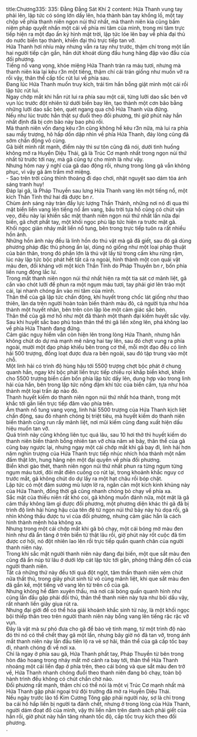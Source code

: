 title:Chương335: 335: Đằng Đằng Sát Khí 2
content:
Hứa Thanh vung tay phải lên, lập tức có sóng lớn dấy lên, hóa thành bàn tay khổng lồ, một tay chộp về phía thanh niên ngọn núi thứ nhất, mà thanh niên kia cũng bấm niệm pháp quyết nhấn một cái về phía mi tâm của mình, trong mi tâm trực tiếp hiện ra một đạo ấn ký hình mặt trời, lập tức lóe lên bay về phía đại thủ do nước biển tạo thành, khiến đại thủ trực tiếp tan vỡ.<br>Hứa Thanh hơi nhíu mày nhưng vẫn ra tay như trước, thậm chí trong một lần hai người tiếp cận gần, hắn dứt khoát dùng đầu hung hăng đập vào đầu của đối phương.<br>Tiếng nổ vang vọng, khóe miệng Hứa Thanh tràn ra máu tươi, nhưng mà thanh niên kia lại kêu r3n một tiếng, thậm chí cái trán giống như muốn vỡ ra rồi vậy, thân thể cấp tốc rút lui về phía sau.<br>Đang lúc Hứa Thanh muốn truy kích, trái tim hắn bỗng giật mình một cái rồi lập tức rút lui.<br>Ngay chớp mắt khi hắn rút lui ra phía sau một cái, từng lưỡi dao sắc bén vỡ vụn lúc trước đột nhiên từ dưới biển bay lên, tạo thành một cơn bão bằng những lưỡi dao sắc bén, quét ngang qua chỗ Hứa Thanh vừa đứng.<br>Nếu như lúc trước hắn thật sự đuổi theo đối phương, thì giờ phút này hắn nhất định đã bị cơn bão này bao phủ rồi.<br>Mà thanh niên vốn đang kêu r3n cũng không hề kêu r3n nữa, mà lui ra phía sau mấy trượng, hô hấp dồn dập nhìn về phía Hứa Thanh, đáy lòng cũng đã sớm chấn động vô cùng.<br>Gã biết mình rất mạnh, điểm này thì sư tôn cũng đã nói, dưới tình huống không mở ra Huyền Diệu Thái, gã là Trúc Cơ mạnh nhất trong ngọn núi thứ nhất từ trước tới nay, mà gã cũng tự cho mình là như vậy.<br>Nhưng hôm nay ý nghĩ của gã dao động rồi, nhưng trong lòng gã vẫn không phục, vì vậy gã âm trầm mở miệng.<br>- Sao trên trời cũng thỉnh thoảng đi dạo chơi, nhật nguyệt sao dám tỏa ánh sáng tranh huy!<br>Đáp lại gã, là Pháp Thuyền sau lưng Hứa Thanh vang lên một tiếng nổ, một kích Thần Tính thứ hai đã được b*n r*.<br>Chùm ánh sáng này tràn đầy lực lượng Thần Thánh, những nơi nó đi qua thì mặt biển liền vang lên tiếng nổ ầm vang, bầu trời tựa hồ cũng có chút vặn vẹo, điều này lại khiến sắc mặt thanh niên ngọn núi thứ nhất lần nữa đại biến, gã chợt phất tay, một khối ngọc phù lập tức hiện ra trước mặt gã.<br>Khối ngọc giản nháy mắt liền nổ tung, bên trong trực tiếp tuôn ra rất nhiều hồn ảnh.<br>Những hồn ảnh này đều là linh hồn do thú vật mà gã đã giết, sau đó gã dùng phương pháp đặc thù phong ấn lại, dùng nó giống như một loại pháp thuật của bản thân, trong đó phần lớn là thú vật lấy từ trong cấm khu rừng rậm, lúc này lập tức bộc phát hết tất cả ra ngoài, hình thành một con quái vật màu đen, đối kháng với một kích Thần Tính do Pháp Thuyền b*n r*, bốn phía liền rung động lắc lư.<br>Trong mắt thanh niên ngọn núi thứ nhất hiện ra một tia sát cơ mãnh liệt, gã cắn vào chót lưỡi để phun ra một ngụm máu tươi, tay phải giơ lên trảo một cái, lại nhanh chóng ấn vào mi tâm của mình.<br>Thân thể của gã lập tức chấn động, khí huyết trong chốc lát giống như thao thiên, làn da trên người hoàn toàn biến thành màu đỏ, cả người tựa như hóa thành một huyết nhân, bên trên còn lập lòe một cảm giác sắc bén.<br>Thân thể của gã mơ hồ như một đã thành một thanh đại kiếm huyết sắc vậy.<br>Sau khi huyết sắc bao phủ toàn thân thể thì gã liền xông lên, phá không lao về phía Hứa Thanh đang đứng.<br>Cảm giác nguy hiểm vẫn còn hiện lên trong lòng Hứa Thanh, nhưng hắn không chút do dự mà mạnh mẽ nâng hai tay lên, sau đó chợt vung ra phía ngoài, mười một đạo pháp khiếu bên trong cơ thể, mỗi một đạo đều có linh hải 500 trượng, đồng loạt được đưa ra bên ngoài, sau đó tập trung vào một chỗ.<br>Một linh hải có trình độ hùng hậu tới 5500 trượng chợt bộc phát ở chung quanh hắn, ngay khi bộc phát liền trực tiếp chiếu rọi khắp biển khơi, khiến cho 5500 trượng biển cấm bốn phía lập tức dấy lên, dung hợp vào trong linh hải của hắn, bên trong lập tức nồng đậm khí tức của biển cấm, tựa như hóa thành một loại trấn áp nào đó.<br>Thanh huyết kiếm do thanh niên ngọn núi thứ nhất hóa thành, trong một khắc tới gần liền trực tiếp đâm vào phía trên.<br>Âm thanh nổ tung vang vọng, linh hải 5500 trượng của Hứa Thanh kịch liệt chấn động, sau đó nhanh chóng bị triệt tiêu, mà huyết kiếm do thanh niên biến thành cũng run rẩy mãnh liệt, nơi mũi kiếm cũng đang xuất hiện dấu hiệu muốn tan vỡ.<br>Quá trình này cũng không liên tục quá lâu, sau 10 hơi thở thì huyết kiếm do thanh niên biến thành bỗng nhiên tan vỡ chia năm xẻ bảy, thân thể của gã cũng bay ngược lại, nhưng ngay một cái chớp mắt khi gã bay đi, linh hải hơn năm nghìn trượng của Hứa Thanh trực tiếp nhúc nhích hóa thành một nắm đấm thật lớn, hung hăng nện một đại quyền về phía đối phương.<br>Biển khơi gào thét, thanh niên ngọn núi thứ nhất phun ra từng ngụm từng ngụm máu tươi, đôi mắt điên cuồng co rút lại, trong khoảnh khắc nguy cơ trước mắt, gã không chút do dự lấy ra một hạt châu rồi bóp chặt.<br>Lập tức có một đám sương mù lượn lờ ra, ngăn cản một kích kinh khủng này của Hứa Thanh, đồng thời gã cũng nhanh chóng bỏ chạy về phía xa.<br>Sắc mặt của thiếu niên rất khó coi, gã không muốn đánh nữa, một mặt là gã cảm thấy không làm gì được đối phương, một phương diện khác thì gã đã bị trình độ linh hải hùng hậu của tên đệ tử ngọn núi thứ bảy này hù dọa rồi, gã nhìn không thấu được tu vi của đối phương, nhưng cảm giác hẳn là cách hình thành mệnh hỏa không xa.<br>Nhưng trong một cái chớp mắt khi gã bỏ chạy, một cái bóng mờ màu đen hình như đã ẩn tàng ở trên biển từ thật lâu rồi, giờ phút này rốt cuộc đã tìm được cơ hội, nó đột nhiên lao lên rồi trực tiếp quấn quanh chân của người thanh niên này.<br>Trong khi sắc mặt người thanh niên này đang đại biến, một que sắt màu đen cũng đã ẩn núp từ lâu ở dưới lớp cát lập tức tới gần, phóng thẳng đến cổ của người thanh niên.<br>Tất cả những thứ này đều tới quá đột ngột, tâm thần thanh niên xém chút nữa thất thủ, trong giây phút sinh tử vô cùng mãnh liệt, khi que sắt màu đen đã gần kề, một tiếng vỡ vang lên từ trên cổ của gã.<br>Nhưng không hề đâm xuyên thấu, mà nơi cái bóng quấn quanh hình như cũng lần đầu gặp phải đối thủ, thân thể thanh niên này tựa như bôi dầu vậy, rất nhanh liền giãy giụa rút ra.<br>Nhưng đại giới để có thể hóa giải khoảnh khắc sinh tử này, là một khối ngọc bội thiếp thân treo trên người thanh niên này bỗng vang lên tiếng rặc rặc vỡ vụn.<br>Đây là vật mà sư phó đưa cho gã để bảo vệ tính mạng, từ một trình độ nào đó thì nó có thể chết thay gã một lần, nhưng bây giờ nó đã tan vỡ, trong ánh mắt thanh niên này lần đầu tiên lộ ra vẻ sợ hãi, thân thể của gã cấp tốc bay đi, nhanh chóng đi về nơi xa.<br>Chỉ là ngay ở phía sau gã, Hứa Thanh phất tay, Pháp Thuyền từ bên trong hòn đảo hoang trong nháy mắt mở cánh ra bay tới, thân thể Hứa Thanh nhoáng một cái liền đạp ở phía trên, theo cái bóng và que sắt màu đen trở về, Hứa Thanh nhanh chóng đuổi theo thanh niên đang bỏ chạy, toàn bộ hành trình đều không có chút chần chờ nào.<br>Đối phương rất mạnh, thậm chí có thể nói là một vị Trúc Cơ mạnh nhất mà Hứa Thanh gặp phải ngoại trừ đội trưởng đã mở ra Huyền Diệu Thái.<br>Nếu ngày trước lão tổ Kim Cương Tông gặp phải người này, sợ là chỉ trong ba cái hô hấp liền bị người ta đánh chết, nhưng ở trong lòng của Hứa Thanh, người dám đoạt đồ của mình, vậy thì liền nằm trên danh sách phải giết của hắn rồi, giờ phút này hắn tăng nhanh tốc độ, cấp tốc truy kích theo đối phương.<br>.<br>